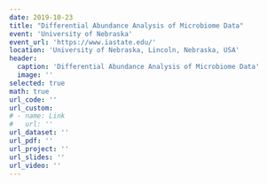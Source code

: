 ```yaml
---
date: 2019-10-23
title: "Differential Abundance Analysis of Microbiome Data"
event: 'University of Nebraska'
event_url: 'https://www.iastate.edu/'
location: 'University of Nebraska, Lincoln, Nebraska, USA'
header:
  caption: 'Differential Abundance Analysis of Microbiome Data'
  image: ''
selected: true
math: true
url_code: ''
url_custom:
# - name: Link
#   url: ''
url_dataset: ''
url_pdf: ''
url_project: ''
url_slides: ''
url_video: ''
---
```

